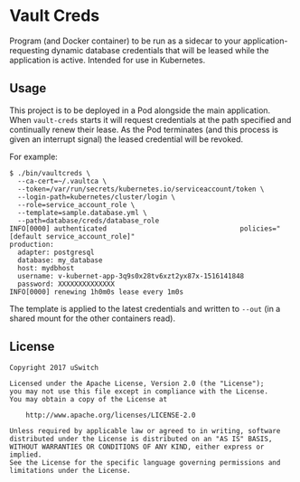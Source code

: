 # Vault Creds

Program (and Docker container) to be run as a sidecar to your application- requesting dynamic database credentials that will be leased while the application is active. Intended for use in Kubernetes.

## Usage

This project is to be deployed in a Pod alongside the main application. When `vault-creds` starts it will request credentials at the path specified and continually renew their lease. As the Pod terminates (and this process is given an interrupt signal) the leased credential will be revoked.

For example:

```
$ ./bin/vaultcreds \
  --ca-cert=~/.vaultca \
  --token=/var/run/secrets/kubernetes.io/serviceaccount/token \
  --login-path=kubernetes/cluster/login \
  --role=service_account_role \
  --template=sample.database.yml \
  --path=database/creds/database_role
INFO[0000] authenticated                                 policies="[default service_account_role]"
production:
  adapter: postgresql
  database: my_database
  host: mydbhost
  username: v-kubernet-app-3q9s0x28tv6xzt2yx87x-1516141848
  password: XXXXXXXXXXXXXX
INFO[0000] renewing 1h0m0s lease every 1m0s
```

The template is applied to the latest credentials and written to `--out` (in a shared mount for the other containers read).

## License

```
Copyright 2017 uSwitch

Licensed under the Apache License, Version 2.0 (the "License");
you may not use this file except in compliance with the License.
You may obtain a copy of the License at

    http://www.apache.org/licenses/LICENSE-2.0

Unless required by applicable law or agreed to in writing, software
distributed under the License is distributed on an "AS IS" BASIS,
WITHOUT WARRANTIES OR CONDITIONS OF ANY KIND, either express or implied.
See the License for the specific language governing permissions and
limitations under the License.
```
